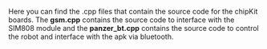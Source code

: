 Here you can find the .cpp files that contain the source code for the chipKit boards. The **gsm.cpp** contains the source code to interface with the SIM808 module and the **panzer_bt.cpp** contains the source code to control the robot and interface with the apk via bluetooth.
